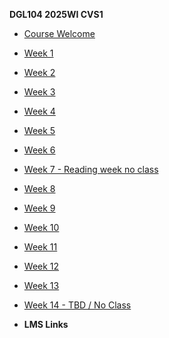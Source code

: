 **DGL104 2025WI CVS1**

- [Course Welcome](dgl104-2024wi/course-welcome)
- [Week 1](dgl104-2024wi/week-01)
- [Week 2](dgl104-2024wi/week-02)
- [Week 3](dgl104-2024wi/week-03)
- [Week 4](dgl104-2024wi/week-04)
- [Week 5](dgl104-2024wi/week-05)
- [Week 6](dgl104-2024wi/week-06)
- [Week 7 - Reading week no class](dgl104-2024wi/week-07)
- [Week 8](dgl104-2024wi/week-08)
- [Week 9](dgl104-2024wi/week-09)
- [Week 10](dgl104-2024wi/week-10)
- [Week 11](dgl104-2024wi/week-11)
- [Week 12](dgl104-2024wi/week-12)
- [Week 13](dgl104-2024wi/week-13)
- [Week 14 - TBD / No Class](dgl104-2024wi/week-14)

- **LMS Links**
<!-- - [![Calendar Icon](https://icongr.am/fontawesome/calendar.svg?size=16&color=808080) Calendar]() -->
<!-- - [![Assignments Icon](https://icongr.am/fontawesome/pencil.svg?size=16&color=808080) Assignments]()
- [![Class Discussions Icon](https://icongr.am/fontawesome/comments-o.svg?size=16&color=808080) Class Discussions]()
- [![Syllabus Icon](https://icongr.am/fontawesome/list.svg?size=16&color=808080) Syllabus]() -->
